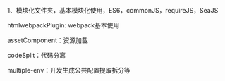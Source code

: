 1、模块化文件夹，基本模块化使用，ES6，commonJS，requireJS，SeaJS


htmlwebpackPlugin: webpack基本使用

assetComponent：资源加载

codeSplit：代码分离

multiple-env：开发生成公共配置提取拆分等